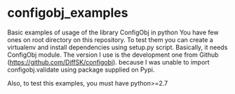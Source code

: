 # configobj_examples
Basic examples of usage of the library ConfigObj in python
You have few ones on root directory on this repository.
To test them you can create a virtualenv and install dependencies using setup.py script.
Basically, it needs ConfigObj module. The version I use is the development one from Github (https://github.com/DiffSK/configobj).
because I was unable to import configobj.validate using package supplied on Pypi.

Also, to test this examples, you must have python>=2.7
